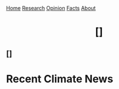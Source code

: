 <!DOCTYPE html>
<HTML lang='en'>
<HTML>
  <head>
    <title>
    </title>
  </head>
  <body>
    <div class = 'topbar'>
      <Nav>
        <a href='./index.html'>Home</a>
        <a href='./research.html'>Research</a>
        <a href = './opinion.html'>Opinion</a>
        <a href = './facts'>Facts</a>
        <a href = './about.html'>About</a>
      </Nav>
    </div>
    <div class = 'info'>
      <h1 align = 'center'>
        []
      </h1>
      <h2>
        []
      </h2>
    </div>
    <div class = 'news'>
      <h1>Recent Climate News</h1>
      <h2>
        <div class = 'slides'>
          <div class = 'slide1'>
      </h2>
    <div class = 'column1'>
      <h1 align = 'center'></h1>
  </body>
</HTML>
<!--<html>
<head>
<title>My Website</title>
<link rel="stylesheet" href="style.css">
</head>
<body>
<header>
<h1>Welcome to My Website</h1>
</header>
<nav>
<ul>
<li><a href="#">Home</a></li>
<li><a href="#">About</a></li>
<li><a href="#">Contact</a></li>
</ul>
</nav>
<main>
<h2>About Me</h2>
<p>I am a web developer and I love creating websites.</p>
</main>
<footer>
<p>Copyright &copy; 2023 My Website</p>
</footer>
</body>
</html>
